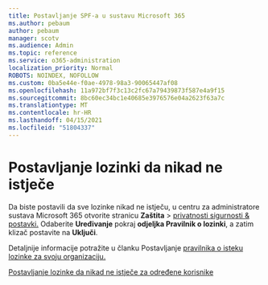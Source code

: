 ```yaml
---
title: Postavljanje SPF-a u sustavu Microsoft 365
ms.author: pebaum
author: pebaum
manager: scotv
ms.audience: Admin
ms.topic: reference
ms.service: o365-administration
localization_priority: Normal
ROBOTS: NOINDEX, NOFOLLOW
ms.custom: 0ba5e44e-f0ae-4978-98a3-90065447af08
ms.openlocfilehash: 11a972bf7f3c13c2fc67a79439873f587e4a9f15
ms.sourcegitcommit: 8bc60ec34bc1e40685e3976576e04a2623f63a7c
ms.translationtype: MT
ms.contentlocale: hr-HR
ms.lasthandoff: 04/15/2021
ms.locfileid: "51804337"
---
```

# <a name="set-passwords-to-never-expire"></a>Postavljanje lozinki da nikad ne istječe 

Da biste postavili da sve lozinke nikad ne istječu, u centru za administratore sustava Microsoft 365 otvorite stranicu **Zaštita**  >  [privatnosti sigurnosti &amp; postavki.](https://portal.office.com/adminportal/home#/settings/security) Odaberite **Uređivanje** pokraj **odjeljka Pravilnik o lozinki**, a zatim klizač postavite na **Uključi**.
  
Detaljnije informacije potražite u članku Postavljanje [pravilnika o isteku lozinke za svoju organizaciju.](https://docs.microsoft.com/microsoft-365/admin/manage/set-password-expiration-policy)
  
[Postavljanje lozinke da nikad ne istječe za određene korisnike](https://docs.microsoft.com/microsoft-365/admin/add-users/set-password-to-never-expire)
  
